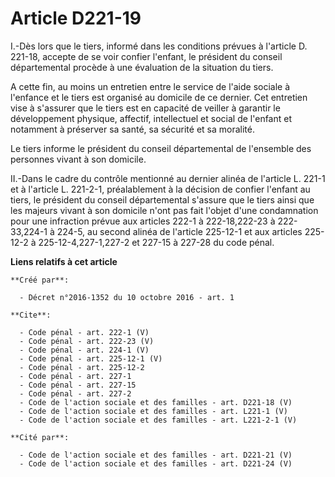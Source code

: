 # Article D221-19

I.-Dès lors que le tiers, informé dans les conditions prévues à l'article D. 221-18, accepte de se voir confier l'enfant, le
président du conseil départemental procède à une évaluation de la situation du tiers. 

A cette fin, au moins un entretien entre le service de l'aide sociale à l'enfance et le tiers est organisé au domicile de ce
dernier. Cet entretien vise à s'assurer que le tiers est en capacité de veiller à garantir le développement physique,
affectif, intellectuel et social de l'enfant et notamment à préserver sa santé, sa sécurité et sa moralité. 

Le tiers informe le président du conseil départemental de l'ensemble des personnes vivant à son domicile. 

II.-Dans le cadre du contrôle mentionné au dernier alinéa de l'article L. 221-1 et à l'article L. 221-2-1, préalablement à la
décision de confier l'enfant au tiers, le président du conseil départemental s'assure que le tiers ainsi que les majeurs
vivant à son domicile n'ont pas fait l'objet d'une condamnation pour une infraction prévue aux articles 222-1 à 222-18,222-23
à 222-33,224-1 à 224-5, au second alinéa de l'article 225-12-1 et aux articles 225-12-2 à 225-12-4,227-1,227-2 et 227-15 à
227-28 du code pénal.

**Liens relatifs à cet article**

	**Créé par**:

	  - Décret n°2016-1352 du 10 octobre 2016 - art. 1

	**Cite**:

	  - Code pénal - art. 222-1 (V)
	  - Code pénal - art. 222-23 (V)
	  - Code pénal - art. 224-1 (V)
	  - Code pénal - art. 225-12-1 (V)
	  - Code pénal - art. 225-12-2
	  - Code pénal - art. 227-1
	  - Code pénal - art. 227-15
	  - Code pénal - art. 227-2
	  - Code de l'action sociale et des familles - art. D221-18 (V)
	  - Code de l'action sociale et des familles - art. L221-1 (V)
	  - Code de l'action sociale et des familles - art. L221-2-1 (V)

	**Cité par**:

	  - Code de l'action sociale et des familles - art. D221-21 (V)
	  - Code de l'action sociale et des familles - art. D221-24 (V)
